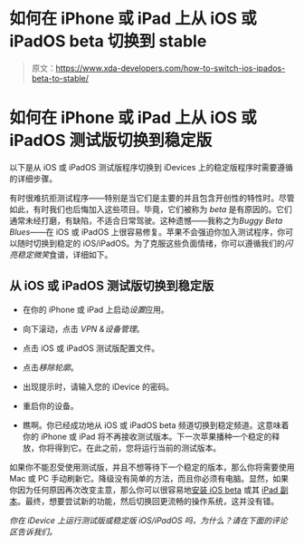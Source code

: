 # 如何在 iPhone 或 iPad 上从 iOS 或 iPadOS beta 切换到 stable

> 原文：<https://www.xda-developers.com/how-to-switch-ios-ipados-beta-to-stable/>

# 如何在 iPhone 或 iPad 上从 iOS 或 iPadOS 测试版切换到稳定版

以下是从 iOS 或 iPadOS 测试版程序切换到 iDevices 上的稳定版程序时需要遵循的详细步骤。

有时很难抗拒测试程序——特别是当它们是主要的并且包含开创性的特性时。尽管如此，有时我们也后悔加入这些项目。毕竟，它们被称为 *beta* 是有原因的。它们通常未经打磨，有缺陷，不适合日常驾驶。这种遗憾——我称之为*Buggy Beta Blues*——在 iOS 或 iPadOS 上很容易修复。苹果不会强迫你加入测试程序，你可以随时切换到稳定的 iOS/iPadOS。为了克服这些负面情绪，你可以遵循我们的*闪亮稳定微笑*食谱，详细如下。

## 从 iOS 或 iPadOS 测试版切换到稳定版

*   在你的 iPhone 或 iPad 上启动*设置*应用。

*   向下滚动，点击 *VPN &设备管理*。

*   点击 iOS 或 iPadOS 测试版配置文件。

*   点击*移除轮廓*。
*   出现提示时，请输入您的 iDevice 的密码。
*   重启你的设备。
*   瞧啊。你已经成功地从 iOS 或 iPadOS beta 频道切换到稳定频道。这意味着你的 iPhone 或 iPad 将不再接收测试版本。下一次苹果播种一个稳定的释放，你将得到它。在此之前，您将运行当前的测试版本。

如果你不能忍受使用测试版，并且不想等待下一个稳定的版本，那么你将需要使用 Mac 或 PC 手动刷新它。降级没有简单的方法，而且你必须有电脑。显然，如果你因为任何原因再次改变主意，那么你可以很容易地[安装 iOS beta](https://www.xda-developers.com/how-to-install-ios-beta/) 或其 [iPad 副本](https://www.xda-developers.com/how-to-install-ipados-beta/)。最终，想要尝试新的功能，然后切换回更流畅的操作系统，这并没有错。

*你在 iDevice 上运行测试版或稳定版 iOS/iPadOS 吗，为什么？请在下面的评论区告诉我们。*